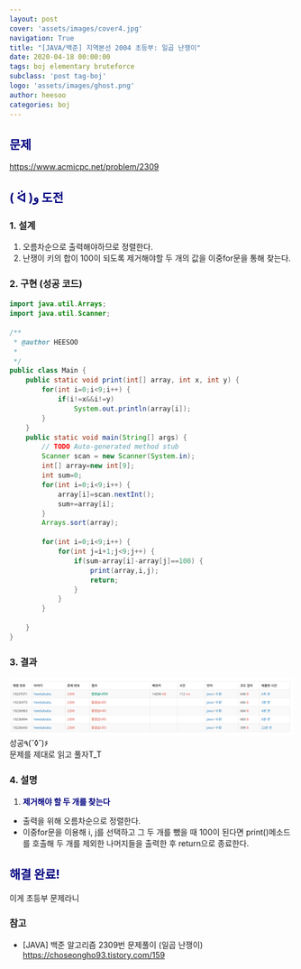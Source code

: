 ```yaml
---
layout: post
cover: 'assets/images/cover4.jpg'
navigation: True
title: "[JAVA/백준] 지역본선 2004 초등부: 일곱 난쟁이"
date: 2020-04-18 00:00:00
tags: boj elementary bruteforce
subclass: 'post tag-boj'
logo: 'assets/images/ghost.png'
author: heesoo
categories: boj
---
```

## <span style="color:navy">문제</span>
<https://www.acmicpc.net/problem/2309>

## <span style="color:navy">( ᐛ )و 도전</span>

### 1. 설계
1. 오름차순으로 출력해야하므로 정렬한다.
2. 난쟁이 키의 합이 100이 되도록 제거해야할 두 개의 값을 이중for문을 통해 찾는다.

### 2. 구현 (성공 코드)
```java
import java.util.Arrays;
import java.util.Scanner;

/**
 * @author HEESOO
 *
 */
public class Main {
	public static void print(int[] array, int x, int y) {
		for(int i=0;i<9;i++) {
			if(i!=x&&i!=y)
				System.out.println(array[i]);
		}
	}
	public static void main(String[] args) {
		// TODO Auto-generated method stub
		Scanner scan = new Scanner(System.in);
		int[] array=new int[9];
		int sum=0;
		for(int i=0;i<9;i++) {
			array[i]=scan.nextInt();
			sum+=array[i];
		}
		Arrays.sort(array);
		
		for(int i=0;i<9;i++) {
			for(int j=i+1;j<9;j++) {
				if(sum-array[i]-array[j]==100) {
					print(array,i,j);
					return;
				}
			}
		}
		
	}
}

 ```

### 3. 결과
![실행결과](./assets/images/200418_2.PNG)
성공٩(˘◊˘)۶  
문제를 제대로 읽고 풀자T_T

### 4. 설명
1. **<span style="color:navy">제거해야 할 두 개를 찾는다</span>**
- 출력을 위해 오름차순으로 정렬한다.
- 이중for문을 이용해 i, j를 선택하고 그 두 개를 뺐을 때 100이 된다면 print()메소드를 호출해 두 개를 제외한 나머지들을 출력한 후 return으로 종료한다.

## <span style="color:navy">해결 완료!</span>
이게 초등부 문제라니

### 참고
- [JAVA] 백준 알고리즘 2309번 문제풀이 (일곱 난쟁이) <https://choseongho93.tistory.com/159>